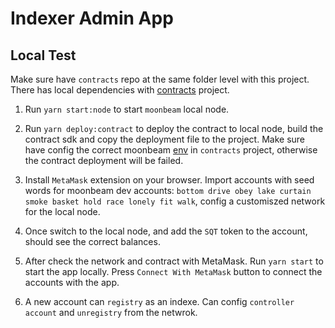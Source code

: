 # Indexer Admin App

## Local Test

Make sure have `contracts` repo at the same folder level with this project. There has local dependencies with [contracts](https://github.com/subquery/contracts) project.

1. Run `yarn start:node` to start `moonbeam` local node.

2. Run `yarn deploy:contract` to deploy the contract to local node, build the contract sdk and copy the deployment file to the project. Make sure have config the correct moonbeam [env](https://github.com/subquery/contracts/blob/main/.env_template) in `contracts` project, otherwise the contract deployment will be failed.

3. Install `MetaMask` extension on your browser. Import accounts with seed words for moonbeam dev accounts: `bottom drive obey lake curtain smoke basket hold race lonely fit walk`,  config a customiszed network for the local node.

4. Once switch to the local node, and add the `SQT` token to the account, should see the correct balances.

5. After check the network and contract with MetaMask. Run `yarn start` to start the app locally. Press `Connect With MetaMask` button to connect the accounts with the app.

6. A new account can `registry` as an indexe. Can config `controller account` and `unregistry` from the netwrok.
